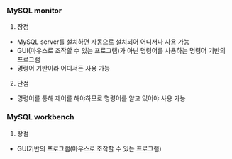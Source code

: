### MySQL monitor

1. 장점
- MySQL server를 설치하면 자동으로 설치되어 어디서나 사용 가능
- GUI(마우스로 조작할 수 있는 프로그램)가 아닌 명령어를 사용하는 명령어 기반의 프로그램
- 명령어 기반이라 어디서든 사용 가능

2. 단점
- 명령어를 통해 제어를 해야하므로 명령어를 알고 있어야 사용 가능




### MySQL workbench

1. 장점
- GUI기반의 프로그램(마우스로 조작할 수 있는 프로그램)
